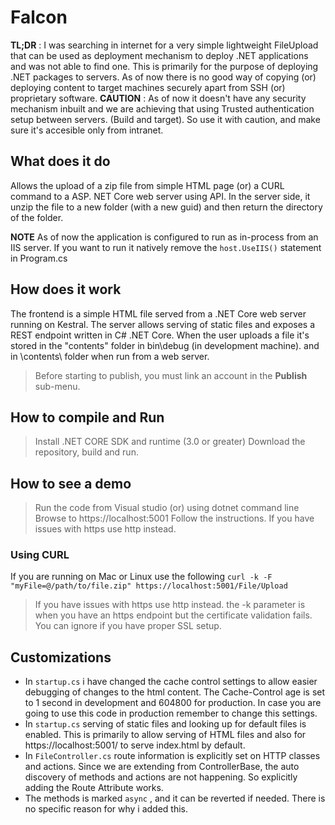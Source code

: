 # Falcon

**TL;DR** : I was searching in internet for a very simple lightweight FileUpload that can  be used as deployment mechanism to deploy .NET applications and was not able to find one. This is primarily for the purpose of deploying .NET packages to servers. As of now there is no good way of copying (or) deploying content to target machines securely apart from SSH (or) proprietary software. 
**CAUTION** : 
As of now it doesn't have any security mechanism inbuilt and we are achieving that using Trusted authentication setup between servers. (Build and target). So use it with caution, and make sure it's accesible only from intranet. 


## What does it do

Allows the upload of a zip file from simple HTML page (or) a CURL command to a ASP. NET Core web server using API. In the server side, it unzip the file to a new folder (with a new guid) and then return the directory of the folder.

**NOTE**
As of now the application is configured to run as in-process from an IIS server. If you want to run it natively remove the `host.UseIIS()` statement in Program.cs

## How does it work

The frontend is a simple HTML file served from a .NET Core web server running on Kestral. The server allows serving of static files and exposes a REST endpoint written in C# .NET Core. When the user uploads a file it's stored in the "contents" folder in bin\debug (in development machine). and in <siteroot>\contents\ folder when run from a web server. 

> Before starting to publish, you must link an account in the **Publish** sub-menu.

## How to compile and Run

> Install .NET CORE SDK and runtime (3.0 or greater)
> Download the repository, build and run.

## How to see a demo

> Run the code from Visual studio (or) using dotnet command line 
> Browse to https://localhost:5001
> Follow the instructions. If you have issues with https use http instead.

### Using CURL
If you are running on Mac or Linux use the following
`curl -k -F "myFile=@/path/to/file.zip" https://localhost:5001/File/Upload`

> If you have issues with https use http instead. the -k parameter is when you have an https endpoint but the certificate validation fails. You can ignore if you have proper SSL setup.

## Customizations
* In `startup.cs` i have changed the cache control settings to allow easier debugging of changes to the html content. The Cache-Control age is set to 1 second in development and 604800 for production. In case you are going to use this code in production remember to change this settings.
* In `startup.cs` serving of static files and looking up for default files is enabled. This is primarily to allow serving of HTML files and also for https://localhost:5001/ to serve index.html by default. 
* In `FileController.cs` route information is explicitly set on HTTP classes and actions. Since we are extending from ControllerBase, the auto discovery of methods and actions are not happening. So explicitly adding the Route Attribute works. 
* The methods is marked `async` , and it can be reverted if needed. There is no specific reason for why i added this.
